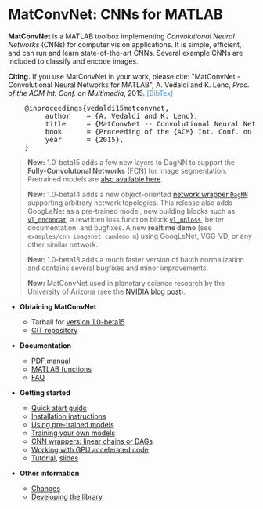 # MatConvNet: CNNs for MATLAB

**MatConvNet** is a MATLAB toolbox implementing *Convolutional Neural
Networks* (CNNs) for computer vision applications. It is simple,
efficient, and can run and learn state-of-the-art CNNs. Several
example CNNs are included to classify and encode images.

**Citing.** If you use MatConvNet in your work, please cite:
"MatConvNet - Convolutional Neural Networks for MATLAB", A. Vedaldi
and K. Lenc, *Proc. of the ACM Int. Conf. on Multimedia*, 2015. <span
style="color:#428bca;"
onclick="toggle_visibility('bibentry');">[BibTex]</span>

<pre class="shy" id="bibentry">
    @inproceedings{vedaldi15matconvnet,
         author    = {A. Vedaldi and K. Lenc},
         title     = {MatConvNet -- Convolutional Neural Networks for MATLAB},
         book      = {Proceeding of the {ACM} Int. Conf. on Multimedia}
         year      = {2015},
    }
</pre>

> **New:** 1.0-beta15 adds a few new layers to DagNN to support the
> **Fully-Convolutonal Networks** (FCN) for image
> segmentation. Pretrained models are
> [also available here](pretrained.md).
>
> **New:** 1.0-beta14 adds a new object-oriented
> [network wrapper `DagNN`](wrappers.md) supporting arbitrary network
> topologies. This release also adds GoogLeNet as a pre-trained model,
> new building blocks such as [`vl_nnconcat`](mfiles/vl_nnconcat.md),
> a rewritten loss function block [`vl_nnloss`](mfiles/vl_nnloss.md),
> better documentation, and bugfixes. A new **realtime demo** (see
> `examples/cnn_imagenet_camdemo.m`) using GoogLeNet, VGG-VD, or any
> other similar network.
>
> **New:** 1.0-beta13 adds a much faster version of batch
> normalization and contains several bugfixes and minor improvements.
>
> **New:** MatConvNet used in planetary science research by the
> University of Arizona (see the
> [NVIDIA blog post](http://devblogs.nvidia.com/parallelforall/deep-learning-image-understanding-planetary-science/)).

*   **Obtaining MatConvNet**
    - Tarball for [version 1.0-beta15](download/matconvnet-1.0-beta15.tar.gz)
    - [GIT repository](http://www.github.com/vlfeat/matconvnet.git)

*   **Documentation**
    - [PDF manual](matconvnet-manual.pdf)
    - [MATLAB functions](functions.md)
    - [FAQ](faq.md)

*   **Getting started**
    - [Quick start guide](quick.md)
    - [Installation instructions](install.md)
    - [Using pre-trained models](pretrained.md)
    - [Training your own models](training.md)
    - [CNN wrappers: linear chains or DAGs](wrappers.md)
    - [Working with GPU accelerated code](gpu.md)
    - [Tutorial](http://www.robots.ox.ac.uk/~vgg/practicals/cnn/index.html),
      [slides](http://www.robots.ox.ac.uk/~vedaldi/assets/teach/2015/vedaldi15aims-bigdata-lecture-4-deep-learning-handout.pdf)

*   **Other information**
    - [Changes](about/#changes)
    - [Developing the library](developers.md)

